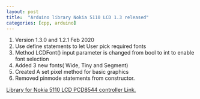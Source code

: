 ```yaml
---
layout: post
title:  "Arduino library Nokia 5110 LCD 1.3 released"
categories: [cpp, arduino]
---
```


1. Version 1.3.0 and 1.2.1 Feb 2020
2. Use define statements to let User pick required fonts
3. Method LCDFont() input parameter is changed from bool to int to enable font selection
4. Added 3 new fonts( Wide, Tiny and Segment) 
5. Created A set pixel method for basic graphics
6. Removed pinmode statements from constructor.

[Library for Nokia 5110 LCD PCD8544 controller Link.](https://github.com/gavinlyonsrepo/NOKIA5110_TEXT)
